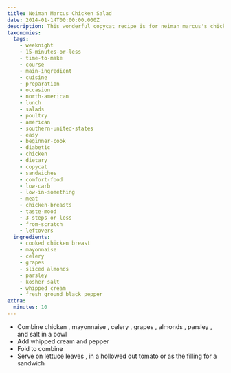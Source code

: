 ```yaml
---
title: Neiman Marcus Chicken Salad
date: 2014-01-14T00:00:00.000Z
description: This wonderful copycat recipe is for neiman marcus's chicken salad.
taxonomies:
  tags:
    - weeknight
    - 15-minutes-or-less
    - time-to-make
    - course
    - main-ingredient
    - cuisine
    - preparation
    - occasion
    - north-american
    - lunch
    - salads
    - poultry
    - american
    - southern-united-states
    - easy
    - beginner-cook
    - diabetic
    - chicken
    - dietary
    - copycat
    - sandwiches
    - comfort-food
    - low-carb
    - low-in-something
    - meat
    - chicken-breasts
    - taste-mood
    - 3-steps-or-less
    - from-scratch
    - leftovers
  ingredients:
    - cooked chicken breast
    - mayonnaise
    - celery
    - grapes
    - sliced almonds
    - parsley
    - kosher salt
    - whipped cream
    - fresh ground black pepper
extra:
  minutes: 10
---
```

 - Combine chicken , mayonnaise , celery , grapes , almonds , parsley , and salt in a bowl
 - Add whipped cream and pepper
 - Fold to combine
 - Serve on lettuce leaves , in a hollowed out tomato or as the filling for a sandwich
